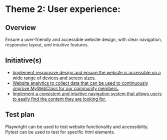 # Theme 2: User experience:
## Overview
Ensure a user-friendly and accessible website design, with clear navigation, responsive layout, and intuitive features.

## Initiative(s)
* [Implement responsive design and ensure the website is accessible on a wide range of devices and screen sizes.](Epics/initiative_accessibility.md)
* [Website analytics to collect data that can be used to continuously improve MyWebClass for our community members.](Epics/initiative_community_analytics.md)
* [Implement a consistent and intuitive navigation system that allows users to easily find the content they are looking for.](Epics/initiative_navbar.md)

## Test plan
Playwright can be used to test website functionality and accessibility. Pytest can be used to test for specific html elements.

